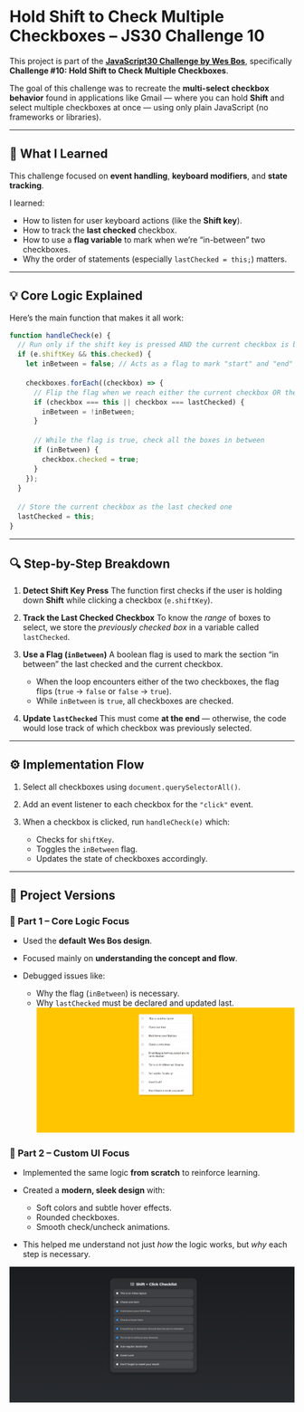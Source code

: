 # Hold Shift to Check Multiple Checkboxes – JS30 Challenge 10

This project is part of the **[JavaScript30 Challenge by Wes Bos](https://javascript30.com/)**, specifically **Challenge #10: Hold Shift to Check Multiple Checkboxes**.

The goal of this challenge was to recreate the **multi-select checkbox behavior** found in applications like Gmail — where you can hold **Shift** and select multiple checkboxes at once — using only plain JavaScript (no frameworks or libraries).

---

## 🧠 What I Learned

This challenge focused on **event handling**, **keyboard modifiers**, and **state tracking**.

I learned:

- How to listen for user keyboard actions (like the **Shift key**).
- How to track the **last checked** checkbox.
- How to use a **flag variable** to mark when we’re “in-between” two checkboxes.
- Why the order of statements (especially `lastChecked = this;`) matters.

---

## 💡 Core Logic Explained

Here’s the main function that makes it all work:

```js
function handleCheck(e) {
  // Run only if the shift key is pressed AND the current checkbox is being checked
  if (e.shiftKey && this.checked) {
    let inBetween = false; // Acts as a flag to mark "start" and "end" of the selection

    checkboxes.forEach((checkbox) => {
      // Flip the flag when we reach either the current checkbox OR the last checked one
      if (checkbox === this || checkbox === lastChecked) {
        inBetween = !inBetween;
      }

      // While the flag is true, check all the boxes in between
      if (inBetween) {
        checkbox.checked = true;
      }
    });
  }

  // Store the current checkbox as the last checked one
  lastChecked = this;
}
```

---

## 🔍 Step-by-Step Breakdown

1. **Detect Shift Key Press**
   The function first checks if the user is holding down **Shift** while clicking a checkbox (`e.shiftKey`).

2. **Track the Last Checked Checkbox**
   To know the _range_ of boxes to select, we store the _previously checked box_ in a variable called `lastChecked`.

3. **Use a Flag (`inBetween`)**
   A boolean flag is used to mark the section “in between” the last checked and the current checkbox.

   - When the loop encounters either of the two checkboxes, the flag flips (`true` → `false` or `false` → `true`).
   - While `inBetween` is `true`, all checkboxes are checked.

4. **Update `lastChecked`**
   This must come **at the end** — otherwise, the code would lose track of which checkbox was previously selected.

---

## ⚙️ Implementation Flow

1. Select all checkboxes using `document.querySelectorAll()`.
2. Add an event listener to each checkbox for the `"click"` event.
3. When a checkbox is clicked, run `handleCheck(e)` which:

   - Checks for `shiftKey`.
   - Toggles the `inBetween` flag.
   - Updates the state of checkboxes accordingly.

---

## 🎨 Project Versions

### 🧩 Part 1 – Core Logic Focus

- Used the **default Wes Bos design**.
- Focused mainly on **understanding the concept and flow**.
- Debugged issues like:

  - Why the flag (`inBetween`) is necessary.
  - Why `lastChecked` must be declared and updated last.
    ![First Design Preview](default_design.png)

### 💎 Part 2 – Custom UI Focus

- Implemented the same logic **from scratch** to reinforce learning.
- Created a **modern, sleek design** with:

  - Soft colors and subtle hover effects.
  - Rounded checkboxes.
  - Smooth check/uncheck animations.

- This helped me understand not just _how_ the logic works, but _why_ each step is necessary.

![Second Design Preview](second_design.png)
